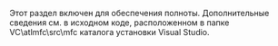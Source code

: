 ---
---
Этот раздел включен для обеспечения полноты. Дополнительные сведения см. в исходном коде, расположенном в папке VC\atlmfc\src\mfc каталога установки Visual Studio.